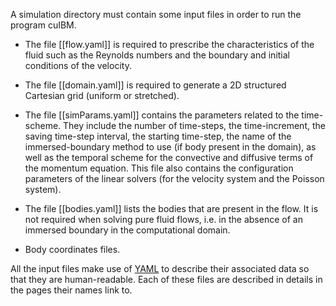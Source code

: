 A simulation directory must contain some input files in order to run the program cuIBM.

* The file [[flow.yaml]] is required to prescribe the characteristics of the fluid such as the Reynolds numbers and the boundary and initial conditions of the velocity.

* The file [[domain.yaml]] is required to generate a 2D structured Cartesian grid (uniform or stretched).

* The file [[simParams.yaml]] contains the parameters related to the time-scheme. They include the number of time-steps, the time-increment, the saving time-step interval, the starting time-step, the name of the immersed-boundary method to use (if body present in the domain), as well as the temporal scheme for the convective and diffusive terms of the momentum equation. This file also contains the configuration parameters of the linear solvers (for the velocity system and the Poisson system).

* The file [[bodies.yaml]] lists the bodies that are present in the flow. It is not required when solving pure fluid flows, i.e. in the absence of an immersed boundary in the computational domain.
* Body coordinates files.

All the input files make use of [YAML](http://en.wikipedia.org/wiki/YAML) to describe their associated data so that they are human-readable. Each of these files are described in details in the pages their names link to.
